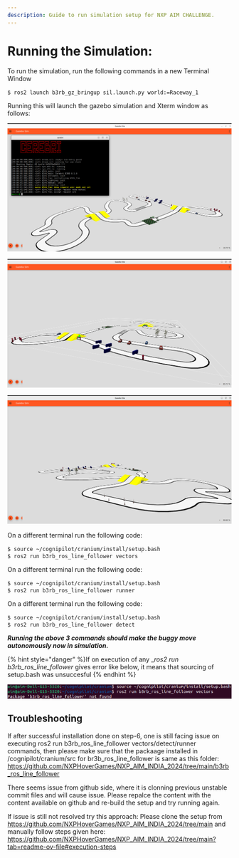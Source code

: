 ```yaml
---
description: Guide to run simulation setup for NXP AIM CHALLENGE.
---
```

# Running the Simulation:

To run the simulation, run the following commands in a new Terminal Window


```
$ ros2 launch b3rb_gz_bringup sil.launch.py world:=Raceway_1
```

Running this will launch the gazebo simulation and Xterm window as follows:

![](<.gitbook/assets/AIM_2024/sample_world_0.png>)

![](<.gitbook/assets/AIM_2024/sample_world_1.png>)

![](<.gitbook/assets/AIM_2024/sample_world_2.png>)

On a different terminal run the following code:

```
$ source ~/cognipilot/cranium/install/setup.bash
$ ros2 run b3rb_ros_line_follower vectors
```

On a different terminal run the following code:

```
$ source ~/cognipilot/cranium/install/setup.bash
$ ros2 run b3rb_ros_line_follower runner
```

On a different terminal run the following code:

```
$ source ~/cognipilot/cranium/install/setup.bash
$ ros2 run b3rb_ros_line_follower detect
```

_**Running the above 3 commands should make the buggy move autonomously now in simulation.**_

{% hint style="danger" %}If on execution of any __ros2 run b3rb_ros_line_follower_ gives error like below, it means that sourcing of setup.bash was unsuccesful
{% endhint %}

![](<.gitbook/assets/AIM_S2/line_follower_fail.png>)


## Troubleshooting

If after successful installation done on step-6, one is  still facing issue on executing ros2 run b3rb_ros_line_follower vectors/detect/runner commands, then please make sure that the packaage installed in /cognipilot/cranium/src for br3b_ros_line_follower is same as this folder: https://github.com/NXPHoverGames/NXP_AIM_INDIA_2024/tree/main/b3rb_ros_line_follower

There seems issue from github side, where it is clonning previous unstable commit files and will cause issue. Please repalce the content with the content available on github and re-build the setup and try running again.

If issue is still not resolved try this approach:
Please clone the setup from https://github.com/NXPHoverGames/NXP_AIM_INDIA_2024/tree/main and manually follow steps given here: https://github.com/NXPHoverGames/NXP_AIM_INDIA_2024/tree/main?tab=readme-ov-file#execution-steps
